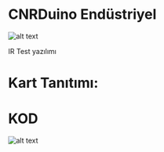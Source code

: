 CNRDuino Endüstriyel 
===========================================

![alt text](https://github.com/CNRIoT/CNR_Duino/blob/master/resimler/IR.jpg.jpg)

IR Test yazılımı

# Kart Tanıtımı:

# KOD 
![alt text](https://github.com/CNRIoT/CNR_Duino/blob/master/resimler/IR_KOD.jpg)
